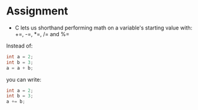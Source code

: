 # Assignment

- C lets us shorthand performing math on a variable's starting value with: +=, -=, *=, /= and %=

Instead of:
```c
int a = 2;
int b = 3;
a = a + b;
````

you can write:
```c
int a = 2;
int b = 3;
a += b;
```